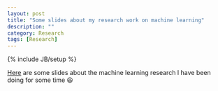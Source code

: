 ```yaml
---
layout: post
title: "Some slides about my research work on machine learning"
description: ""
category: Research
tags: [Research]
---
```

{% include JB/setup %}
<script type="text/javascript"
 src="http://cdn.mathjax.org/mathjax/latest/MathJax.js?config=TeX-AMS-MML_HTMLorMML">
</script>
 

[Here](https://github.com/hongyusu/Posters_and_Presentations/blob/master/Presentations/Research/example.pdf) are some slides about the machine learning research I have been doing for some time :laughing: 
